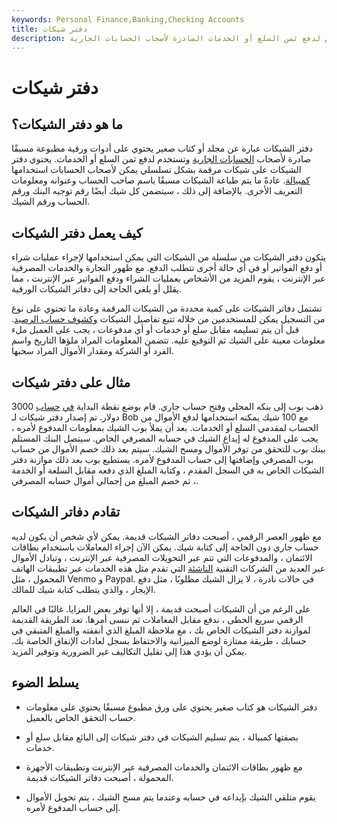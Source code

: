 ```yaml
---
keywords: Personal Finance,Banking,Checking Accounts
title: دفتر شيكات
description: دفتر الشيكات هو مجلد أو كتاب صغير يحتوي على أدوات ورقية مطبوعة مسبقًا تُستخدم لدفع ثمن السلع أو الخدمات الصادرة لأصحاب الحسابات الجارية.
---
```


# دفتر شيكات
## ما هو دفتر الشيكات؟

دفتر الشيكات عبارة عن مجلد أو كتاب صغير يحتوي على أدوات ورقية مطبوعة مسبقًا صادرة لأصحاب [الحسابات الجارية](/checkingaccount) وتستخدم لدفع ثمن السلع أو الخدمات. يحتوي دفتر الشيكات على شيكات مرقمة بشكل تسلسلي يمكن لأصحاب الحسابات استخدامها [كمبيالة](/billofexchange). عادةً ما يتم طباعة الشيكات مسبقًا باسم صاحب الحساب وعنوانه ومعلومات التعريف الأخرى. بالإضافة إلى ذلك ، سيتضمن كل شيك أيضًا رقم توجيه البنك ورقم الحساب ورقم الشيك.

## كيف يعمل دفتر الشيكات

يتكون دفتر الشيكات من سلسلة من الشيكات التي يمكن استخدامها لإجراء عمليات شراء أو دفع الفواتير أو في أي حالة أخرى تتطلب الدفع. مع ظهور التجارة والخدمات المصرفية عبر الإنترنت ، يقوم المزيد من الأشخاص بعمليات الشراء ودفع الفواتير عبر الإنترنت ، مما يقلل أو يلغي الحاجة إلى دفاتر الشيكات الورقية.

تشتمل دفاتر الشيكات على كمية محددة من الشيكات المرقمة وعادة ما تحتوي على نوع من التسجيل يمكن للمستخدمين من خلاله تتبع تفاصيل الشيكات [وكشوف حساب الرصيد](/account-statement). قبل أن يتم تسليمه مقابل سلع أو خدمات أو أي مدفوعات ، يجب على العميل ملء معلومات معينة على الشيك ثم التوقيع عليه. تتضمن المعلومات المراد ملؤها التاريخ واسم الفرد أو الشركة ومقدار الأموال المراد سحبها.

## مثال على دفتر شيكات

ذهب بوب إلى بنكه المحلي وفتح حساب جاري. قام بوضع نقطة البداية [في](/deposit) [حساب](/deposit) 3000 دولار. تم إصدار دفتر شيكات لـ Bob مع 100 شيك يمكنه استخدامها لدفع الأموال من الحساب لمقدمي السلع أو الخدمات. بعد أن يملأ بوب الشيك بمعلومات المدفوع لأمره ، يجب على المدفوع له إيداع الشيك في حسابه المصرفي الخاص. سيتصل البنك المستلم ببنك بوب للتحقق من توفر الأموال ومسح الشيك. سيتم بعد ذلك خصم الأموال من حساب بوب المصرفي وإضافتها إلى حساب المدفوع لأمره. يستطيع بوب بعد ذلك موازنة دفتر الشيكات الخاص به في السجل المقدم ، وكتابة المبلغ الذي دفعه مقابل السلعة أو الخدمة ، ثم خصم المبلغ من إجمالي أموال حسابه المصرفي.

## تقادم دفاتر الشيكات

مع ظهور العصر الرقمي ، أصبحت دفاتر الشيكات قديمة. يمكن لأي شخص أن يكون لديه حساب جاري دون الحاجة إلى كتابة شيك. يمكن الآن إجراء المعاملات باستخدام بطاقات الائتمان ، والمدفوعات التي تتم عبر التحويلات المصرفية عبر الإنترنت ، وتبادل الأموال عبر العديد من الشركات التقنية [الناشئة](/startup) التي تقدم مثل هذه الخدمات عبر تطبيقات الهاتف المحمول ، مثل Venmo و Paypal. في حالات نادرة ، لا يزال الشيك مطلوبًا ، مثل دفع الإيجار ، والذي يتطلب كتابة شيك للمالك.

على الرغم من أن الشيكات أصبحت قديمة ، إلا أنها توفر بعض المزايا. غالبًا في العالم الرقمي سريع الخطى ، ندفع مقابل المعاملات ثم ننسى أمرها. تعد الطريقة القديمة لموازنة دفتر الشيكات الخاص بك ، مع ملاحظة المبلغ الذي أنفقته والمبلغ المتبقي في حسابك ، طريقة ممتازة لوضع الميزانية والاحتفاظ بسجل لعادات الإنفاق الخاصة بك. يمكن أن يؤدي هذا إلى تقليل التكاليف غير الضرورية وتوفير المزيد.

## يسلط الضوء

- دفتر الشيكات هو كتاب صغير يحتوي على ورق مطبوع مسبقًا يحتوي على معلومات حساب التحقق الخاص بالعميل.

- بصفتها كمبيالة ، يتم تسليم الشيكات في دفتر شيكات إلى البائع مقابل سلع أو خدمات.

- مع ظهور بطاقات الائتمان والخدمات المصرفية عبر الإنترنت وتطبيقات الأجهزة المحمولة ، أصبحت دفاتر الشيكات قديمة.

- يقوم متلقي الشيك بإيداعه في حسابه وعندما يتم مسح الشيك ، يتم تحويل الأموال إلى حساب المدفوع لأمره.

